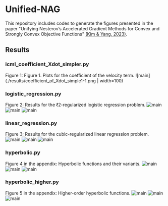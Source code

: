 # Unified-NAG

This repository includes codes to generate the figures presented in the paper "Unifying Nesterov’s Accelerated Gradient Methods for Convex and Strongly Convex Objective Functions" [(Kim & Yang, 2023)][kim2023].

## Results

### icml_coefficient_Xdot_simpler.py
Figure 1: Figure 1. Plots for the coefficient of the velocity term.
![main](./results/coefficient_of_Xdot_simple1-1.png | width=100)

### logistic_regression.py
Figure 2: Results for the ℓ2-regularized logistic regression problem.
![main](./results/lgst1-1.png)
![main](./results/lgst2-1.png)
![main](./results/lgst3-1.png)

### linear_regression.py
Figure 3: Results for the cubic-regularized linear regression problem.
![main](./results/high1-1.png)
![main](./results/high2-1.png)
![main](./results/high3-1.png)

### hyperbolic.py
Figure 4 in the appendix: Hyperbolic functions and their variants.
![main](./results/hyperbolic1-1.png)
![main](./results/hyperbolic2-1.png)
![main](./results/hyperbolic3-1.png)

### hyperbolic_higher.py
Figure 5 in the appendix: Higher-order hyperbolic functions.
![main](./results/hh1-1.png)
![main](./results/hh2-1.png)
![main](./results/hh3-1.png)

[kim2023]: https://proceedings.mlr.press/v202/kim23y/kim23y.pdf

# 
